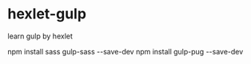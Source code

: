 # hexlet-gulp
learn gulp by hexlet

npm install sass gulp-sass --save-dev
npm install gulp-pug --save-dev
